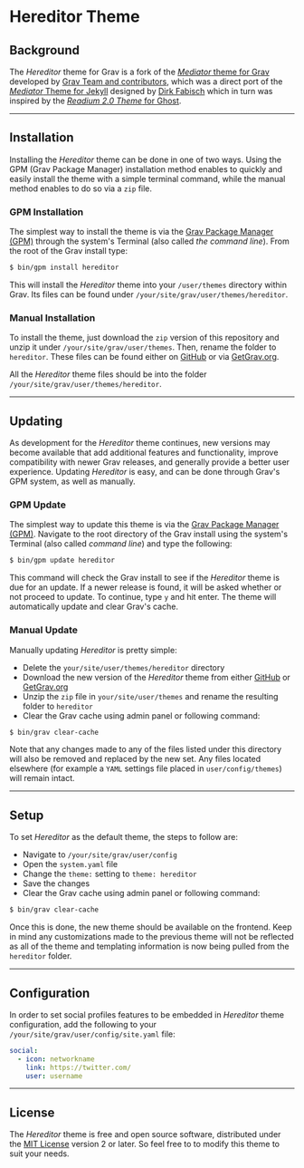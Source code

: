 # Hereditor Theme

## Background

The _Hereditor_ theme for Grav is a fork of the [_Mediator_ theme for Grav](https://github.com/getgrav/grav-theme-mediator) developed by [Grav Team and contributors](https://github.com/getgrav/grav-theme-mediator/graphs/contributors), which was a direct port of the [_Mediator_ Theme for Jekyll](https://github.com/dirkfabisch/mediator) designed by [Dirk Fabisch](http://blog.base68.com/about/) which in turn was inspired by the [_Readium 2.0 Theme_ for Ghost](http://www.svenread.com/readium-ghost-theme/).

--------------------------------------------------------------------------------

## Installation

Installing the _Hereditor_ theme can be done in one of two ways. Using the GPM (Grav Package Manager) installation method enables to quickly and easily install the theme with a simple terminal command, while the manual method enables to do so via a `zip` file.

### GPM Installation

The simplest way to install the theme is via the [Grav Package Manager (GPM)](http://learn.getgrav.org/advanced/grav-gpm) through the system's Terminal (also called _the command line_). From the root of the Grav install type:

```bash
$ bin/gpm install hereditor
```

This will install the _Hereditor_ theme into your `/user/themes` directory within Grav. Its files can be found under `/your/site/grav/user/themes/hereditor`.

### Manual Installation

To install the theme, just download the `zip` version of this repository and unzip it under `/your/site/grav/user/themes`. Then, rename the folder to `hereditor`. These files can be found either on [GitHub](https://github.com/gizmecano/grav-theme-hereditor/) or via [GetGrav.org](http://getgrav.org/downloads/themes).

All the _Hereditor_ theme files should be into the folder `/your/site/grav/user/themes/hereditor`.

--------------------------------------------------------------------------------

## Updating

As development for the _Hereditor_ theme continues, new versions may become available that add additional features and functionality, improve compatibility with newer Grav releases, and generally provide a better user experience. Updating _Hereditor_ is easy, and can be done through Grav's GPM system, as well as manually.

### GPM Update

The simplest way to update this theme is via the [Grav Package Manager (GPM)](http://learn.getgrav.org/advanced/grav-gpm). Navigate to the root directory of the Grav install using the system's Terminal (also called _command line_) and type the following:

```bash
$ bin/gpm update hereditor
```

This command will check the Grav install to see if the _Hereditor_ theme is due for an update. If a newer release is found, it will be asked whether or not proceed to update. To continue, type `y` and hit enter. The theme will automatically update and clear Grav's cache.

### Manual Update

Manually updating _Hereditor_ is pretty simple:

- Delete the `your/site/user/themes/hereditor` directory
- Download the new version of the _Hereditor_ theme from either [GitHub](https://github.com/gizmecano/grav-theme-hereditor/) or [GetGrav.org](https://getgrav.org/downloads/themes)
- Unzip the `zip` file in `your/site/user/themes` and rename the resulting folder to `hereditor`
- Clear the Grav cache using admin panel or following command:

```bash
$ bin/grav clear-cache
```

Note that any changes made to any of the files listed under this directory will also be removed and replaced by the new set. Any files located elsewhere (for example a ``YAML`` settings file placed in `user/config/themes`) will remain intact.

--------------------------------------------------------------------------------

## Setup

To set _Hereditor_ as the default theme, the steps to follow are:

- Navigate to `/your/site/grav/user/config`
- Open the `system.yaml` file
- Change the `theme:` setting to `theme: hereditor`
- Save the changes
- Clear the Grav cache using admin panel or following command:

```bash
$ bin/grav clear-cache
```

Once this is done, the new theme should be available on the frontend. Keep in mind any customizations made to the previous theme will not be reflected as all of the theme and templating information is now being pulled from the `hereditor` folder.

--------------------------------------------------------------------------------

## Configuration

In order to set social profiles features to be embedded in _Hereditor_ theme configuration, add the following to your `/your/site/grav/user/config/site.yaml` file:

```yaml
social:
  - icon: networkname
    link: https://twitter.com/
    user: username
```

--------------------------------------------------------------------------------

## License

The _Hereditor_ theme is free and open source software, distributed under the [MIT License](/LICENSE) version 2 or later. So feel free to to modify this theme to suit your needs.
